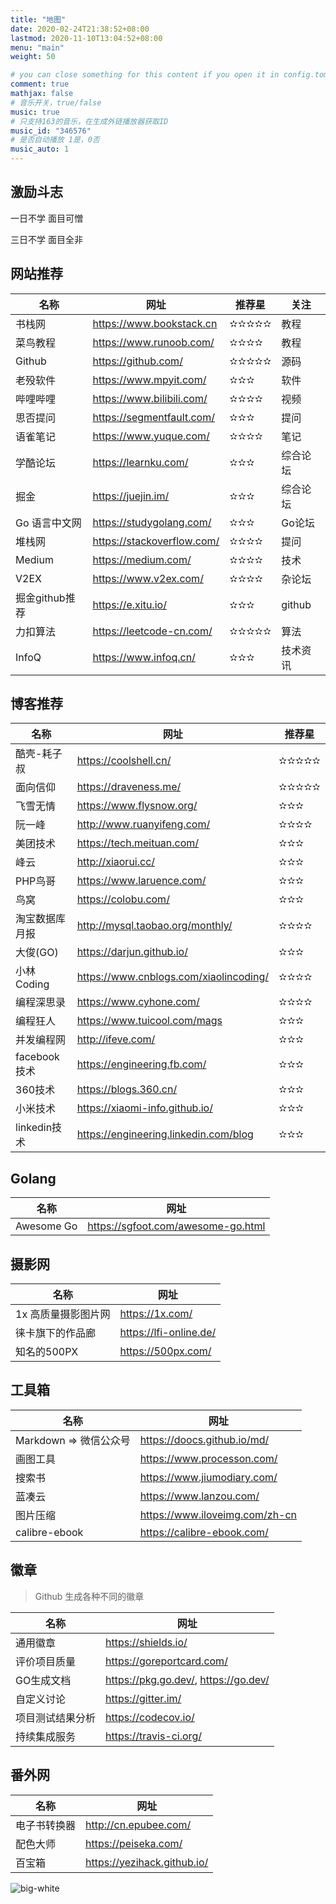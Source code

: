 ```yaml
---
title: "地图"
date: 2020-02-24T21:38:52+08:00
lastmod: 2020-11-10T13:04:52+08:00
menu: "main"
weight: 50

# you can close something for this content if you open it in config.toml.
comment: true
mathjax: false
# 音乐开关，true/false
music: true
# 只支持163的音乐，在生成外链播放器获取ID
music_id: "346576"
# 是否自动播放 1是，0否
music_auto: 1
---
```

## 激励斗志

一日不学 面目可憎

三日不学 面目全非

## 网站推荐

| 名称     | 网址                      | 推荐星 | 关注 |
| -------- | ------------------------- | ----------- | ----------- |
| 书栈网   | https://www.bookstack.cn  | ✫✫✫✫✫       | 教程  |
| 菜鸟教程 | https://www.runoob.com/   | ✫✫✫✫        | 教程      |
| Github   | https://github.com/       | ✫✫✫✫✫       | 源码   |
| 老殁软件 | https://www.mpyit.com/    | ✫✫✫         | 软件       |
| 哔哩哔哩 | https://www.bilibili.com/ | ✫✫✫✫        | 视频      |
|思否提问|https://segmentfault.com/|✫✫✫|提问|
|语雀笔记|https://www.yuque.com/|✫✫✫✫|笔记|
|学酷论坛|https://learnku.com/|✫✫✫|综合论坛|
|掘金|https://juejin.im/|✫✫✫|综合论坛|
|Go 语言中文网|https://studygolang.com/|✫✫✫|Go论坛|
|堆栈网|https://stackoverflow.com/|✫✫✫✫|提问|
|Medium|https://medium.com/|✫✫✫✫|技术|
|V2EX|https://www.v2ex.com/|✫✫✫✫|杂论坛|
|掘金github推荐|https://e.xitu.io/|✫✫✫|github|
|力扣算法|https://leetcode-cn.com/|✫✫✫✫✫|算法|
|InfoQ|https://www.infoq.cn/|✫✫✫|技术资讯|



## 博客推荐

| 名称           | 网址                                   | 推荐星 |
| -------------- | -------------------------------------- | ------ |
| 酷壳-耗子叔    | https://coolshell.cn/                  | ✫✫✫✫✫  |
| 面向信仰       | https://draveness.me/                  | ✫✫✫✫✫  |
| 飞雪无情       | https://www.flysnow.org/               | ✫✫✫    |
| 阮一峰         | http://www.ruanyifeng.com/             | ✫✫✫✫   |
| 美团技术       | https://tech.meituan.com/              | ✫✫✫    |
| 峰云           | http://xiaorui.cc/                     | ✫✫✫    |
| PHP鸟哥        | https://www.laruence.com/              | ✫✫✫    |
| 鸟窝           | https://colobu.com/                    | ✫✫✫    |
| 淘宝数据库月报 | http://mysql.taobao.org/monthly/       | ✫✫✫✫   |
| 大俊(GO)       | https://darjun.github.io/              | ✫✫✫    |
| 小林Coding     | https://www.cnblogs.com/xiaolincoding/ | ✫✫✫✫   |
| 编程深思录     | https://www.cyhone.com/                | ✫✫✫✫   |
| 编程狂人       | https://www.tuicool.com/mags           | ✫✫✫    |
| 并发编程网     | http://ifeve.com/                      | ✫✫✫    |
| facebook技术   | https://engineering.fb.com/            | ✫✫✫    |
| 360技术        | https://blogs.360.cn/                  | ✫✫✫    |
| 小米技术       | https://xiaomi-info.github.io/         | ✫✫✫    |
| linkedin技术   | https://engineering.linkedin.com/blog  | ✫✫✫    |

## Golang

| 名称                | 网址                   |
| ------------------- | ---------------------- |
| Awesome Go | https://sgfoot.com/awesome-go.html   |




## 摄影网

| 名称                | 网址                   |
| ------------------- | ---------------------- |
| 1x 高质量摄影图片网 | https://1x.com/        |
| 徕卡旗下的作品廊    | https://lfi-online.de/ |
| 知名的500PX         | https://500px.com/     |

## 工具箱

| 名称 | 网址 |
| -------- | -------------------- |
|Markdown => 微信公众号|https://doocs.github.io/md/|
|画图工具|https://www.processon.com/|
|搜索书|https://www.jiumodiary.com/|
|蓝凑云|https://www.lanzou.com/|
|图片压缩|https://www.iloveimg.com/zh-cn|
|calibre-ebook|https://calibre-ebook.com/|

## 徽章

> Github 生成各种不同的徽章

| 名称 | 网址 |
| -------- | -------------------- |
|通用徽章|https://shields.io/|
|评价项目质量|https://goreportcard.com/|
|GO生成文档| https://pkg.go.dev/, https://go.dev/|
|自定义讨论|https://gitter.im/|
|项目测试结果分析| https://codecov.io/|
|持续集成服务|https://travis-ci.org/|

## 番外网

| 名称 | 网址 |
| -------- | -------------------- |
|电子书转换器|http://cn.epubee.com/|
| 配色大师 | https://peiseka.com/ |
| 百宝箱 | https://yezihack.github.io/ |

![big-white](https://img.sgfoot.com/b/20210122112114.png?imageslim)